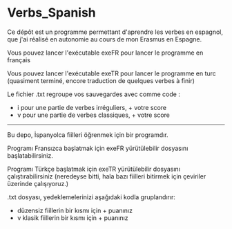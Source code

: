 # Verbs_Spanish
Ce dépôt est un programme permettant d'aprendre les verbes en espagnol, que j'ai réalisé en autonomie au cours de mon Erasmus en Espagne.

Vous pouvez lancer l'exécutable exeFR pour lancer le programme en français

Vous pouvez lancer l'exécutable exeTR pour lancer le programme en turc (quasiment terminé, encore traduction de quelques verbes à finir)

Le fichier .txt regroupe vos sauvegardes avec comme code :
- i pour une partie de verbes irréguliers, + votre score
- v pour une partie de verbes classiques, + votre score

--------------------------------------------------------------------------------------------------------

Bu depo, İspanyolca fiilleri öğrenmek için bir programdır.

Programı Fransızca başlatmak için exeFR yürütülebilir dosyasını başlatabilirsiniz.

Programı Türkçe başlatmak için exeTR yürütülebilir dosyasını çalıştırabilirsiniz (neredeyse bitti, hala bazı fiilleri bitirmek için çeviriler üzerinde çalışıyoruz.)

.txt dosyası, yedeklemelerinizi aşağıdaki kodla gruplandırır:
- düzensiz fiillerin bir kısmı için + puanınız
- v klasik fiillerin bir kısmı için + puanınız
